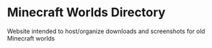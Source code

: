 # Minecraft Worlds Directory
Website intended to host/organize downloads and screenshots for old Minecraft worlds

